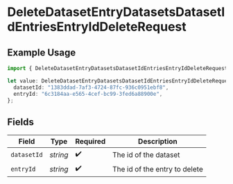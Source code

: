 # DeleteDatasetEntryDatasetsDatasetIdEntriesEntryIdDeleteRequest

## Example Usage

```typescript
import { DeleteDatasetEntryDatasetsDatasetIdEntriesEntryIdDeleteRequest } from "opperai/models/operations";

let value: DeleteDatasetEntryDatasetsDatasetIdEntriesEntryIdDeleteRequest = {
  datasetId: "1383ddad-7af3-4724-87fc-936c0951ebf8",
  entryId: "6c3184aa-e565-4cef-bc99-3fed6a88900e",
};
```

## Fields

| Field                         | Type                          | Required                      | Description                   |
| ----------------------------- | ----------------------------- | ----------------------------- | ----------------------------- |
| `datasetId`                   | *string*                      | :heavy_check_mark:            | The id of the dataset         |
| `entryId`                     | *string*                      | :heavy_check_mark:            | The id of the entry to delete |